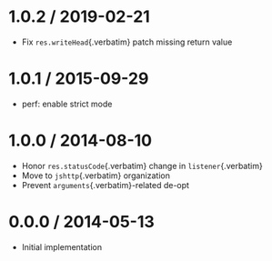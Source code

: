 # 1.0.2 / 2019-02-21

- Fix `res.writeHead`{.verbatim} patch missing return value

# 1.0.1 / 2015-09-29

- perf: enable strict mode

# 1.0.0 / 2014-08-10

- Honor `res.statusCode`{.verbatim} change in `listener`{.verbatim}
- Move to `jshttp`{.verbatim} organization
- Prevent `arguments`{.verbatim}-related de-opt

# 0.0.0 / 2014-05-13

- Initial implementation
